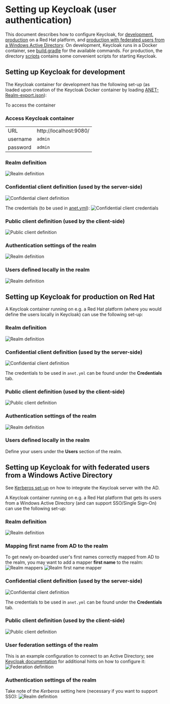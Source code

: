 # Setting up Keycloak (user authentication)
This document describes how to configure Keycloak, for [development](#dev), [production](#rh) on a Red Hat platform, and [production with federated users from a Windows Active Directory](#ad).
On development, Keycloak runs in a Docker container, see [build.gradle](../build.gradle) for the available commands. For production, the directory [scripts](../scripts/) contains some convenient scripts for starting Keycloak.

## <a name="dev"></a>Setting up Keycloak for development
The Keycloak container for development has the following set-up (as loaded upon creation of the Keycloak Docker container by loading [ANET-Realm-export.json](../keycloak/import/ANET-realm.json)):

To access the container

### Access Keycloak container

|          |                        |
|----------|------------------------|
| URL      | http://localhost:9080/ |
| username | `admin`                |
| password | `admin`                |

### Realm definition
![Realm definition](images/keycloak-dev-realm.png)

### Confidential client definition (used by the server-side)
![Confidential client definition](images/keycloak-dev-client.png)

The credentials (to be used in [anet.yml](../anet.yml)):
![Confidential client credentials](images/keycloak-dev-client-creds.png)

### Public client definition (used by the client-side)
![Public client definition](images/keycloak-dev-client-public.png)

### Authentication settings of the realm
![Realm definition](images/keycloak-dev-authentication.png)

### <a name="dev-users"></a>Users defined locally in the realm
![Realm definition](images/keycloak-dev-users.png)


## <a name="rh"></a>Setting up Keycloak for production on Red Hat
A Keycloak container running on e.g. a Red Hat platform (where you would define the users locally in Keycloak) can use the following set-up:

### Realm definition
![Realm definition](images/keycloak-rh-realm.png)

### Confidential client definition (used by the server-side)
![Confidential client definition](images/keycloak-rh-client.png)

The credentials to be used in `anet.yml` can be found under the **Credentials** tab.

### Public client definition (used by the client-side)
![Public client definition](images/keycloak-rh-client-public.png)

### Authentication settings of the realm
![Realm definition](images/keycloak-rh-authentication.png)

### Users defined locally in the realm
Define your users under the **Users** section of the realm.


## <a name="ad"></a>Setting up Keycloak for with federated users from a Windows Active Directory
See [Kerberos set-up](kerberos.md) on how to integrate the Keycloak server with the AD.

A Keycloak container running on e.g. a Red Hat platform that gets its users from a Windows Active Directory (and can support SSO/Single Sign-On) can use the following set-up:

### Realm definition
![Realm definition](images/keycloak-ad-realm.png)

### Mapping first name from AD to the realm
To get newly on-boarded user's first names correctly mapped from AD to the realm, you may want to add a mapper **first name** to the realm:
![Realm mappers](images/keycloak-ad-realm-mappers.png)
![Realm first name mapper](images/keycloak-ad-realm-first-name-mapper.png)

### Confidential client definition (used by the server-side)
![Confidential client definition](images/keycloak-ad-client.png)

The credentials to be used in `anet.yml` can be found under the **Credentials** tab.

### Public client definition (used by the client-side)
![Public client definition](images/keycloak-ad-client-public.png)

### User federation settings of the realm
This is an example configuration to connect to an Active Directory; see [Keycloak documentation](https://www.keycloak.org/docs/latest/server_admin/index.html#_ldap) for additional hints on how to configure it:
![Federation definition](images/keycloak-ad-federation.png)

### Authentication settings of the realm
Take note of the *Kerberos* setting here (necessary if you want to support SSO):
![Realm definition](images/keycloak-ad-authentication.png)

